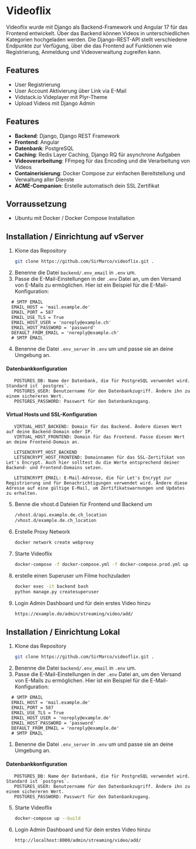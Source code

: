 # Videoflix

Videoflix wurde mit Django als Backend-Framework und Angular 17 für das Frontend entwickelt.
Über das Backend können Videos in unterschiedlichen Kategorien hochgeladen werden. Die Django-REST-API stellt verschiedene Endpunkte zur Verfügung, über die das Frontend auf Funktionen wie Registrierung, Anmeldung und Videoverwaltung zugreifen kann.

## Features

- User Registrierung
- User Account Aktivierung über Link via E-Mail
- Vidstack.io Videplayer mit Plyr-Theme
- Upload Videos mit Django Admin


## Features

- **Backend**: Django, Django REST Framework
- **Frontend**: Angular
- **Datenbank**: PostgreSQL
- **Caching**: Redis Layer Caching, Django RQ für asynchrone Aufgaben
- **Videoverarbeitung**: FFmpeg für das Encoding und die Verarbeitung von Videos
- **Containerisierung**: Docker Compose zur einfachen Bereitstellung und Verwaltung aller Dienste
- **ACME-Companion**: Erstelle automatisch dein SSL Zertifikat

## Vorraussetzung
- Ubuntu mit Docker / Docker Compose Installation


## Installation / Einrichtung auf vServer

1. Klone das Repository
   ```bash
   git clone https://github.com/SirMarco/videoflix.git .
2. Benenne die Datei `backend/.env_email` in `.env` um.
3. Passe die E-Mail-Einstellungen in der `.env` Datei an, um den Versand von E-Mails zu ermöglichen. Hier ist ein Beispiel für die E-Mail-Konfiguration:
 ```properties
   # SMTP EMAIL
   EMAIL_HOST = 'mail.example.de'
   EMAIL_PORT = 587
   EMAIL_USE_TLS = True
   EMAIL_HOST_USER = 'noreply@example.ch'
   EMAIL_HOST_PASSWORD = 'password'
   DEFAULT_FROM_EMAIL = 'noreply@example.ch'
   # SMTP EMAIL
   ````
4. Benenne die Datei `.env_server` in `.env` um und passe sie an deine Umgebung an.

#### Datenbankkonfiguration
 ```properties
    POSTGRES_DB: Name der Datenbank, die für PostgreSQL verwendet wird. Standard ist `postgres`.
    POSTGRES_USER: Benutzername für den Datenbankzugriff. Ändere ihn zu einem sichereren Wert.
    POSTGRES_PASSWORD: Passwort für den Datenbankzugang.
```


#### Virtual Hosts und SSL-Konfiguration
 ```properties
    VIRTUAL_HOST_BACKEND: Domain für das Backend. Ändere diesen Wert auf deine Backend-Domain oder IP.
    VIRTUAL_HOST_FRONTEND: Domain für das Frontend. Passe diesen Wert an deine Frontend-Domain an.

    LETSENCRYPT_HOST_BACKEND
    LETSENCRYPT_HOST_FRONTEND: Domainnamen für das SSL-Zertifikat von Let's Encrypt. Auch hier solltest du die Werte entsprechend deiner Backend- und Frontend-Domains setzen.

    LETSENCRYPT_EMAIL: E-Mail-Adresse, die für Let's Encrypt zur Registrierung und für Benachrichtigungen verwendet wird. Ändere diese Adresse auf eine gültige E-Mail, um Zertifikatswarnungen und Updates zu erhalten.
```
5. Benne die vhost.d Dateien für Frontend und Backend um
   ```bash
   /vhost.d/api.example.de.ch_location
   /vhost.d/example.de.ch_location
6. Erstelle Proxy Network
   ```bash
   docker network create webproxy
7. Starte Videoflix
   ```bash
   docker-compose -f docker-compose.yml -f docker-compose.prod.yml up --build
8. erstelle einen Superuser um Filme hochzuladen
   ```bash
   docker exec -it backend bash
   python manage.py createsuperuser
9. Login Admin Dashboard und für dein erstes Video hinzu 
   ```bash
   https://example.de/admin/streaming/video/add/
## Installation / Einrichtung Lokal
1. Klone das Repository
   ```bash
   git clone https://github.com/SirMarco/videoflix.git .
2. Benenne die Datei `backend/.env_email` in `.env` um.
3. Passe die E-Mail-Einstellungen in der `.env` Datei an, um den Versand von E-Mails zu ermöglichen. Hier ist ein Beispiel für die E-Mail-Konfiguration:
 ```properties
   # SMTP EMAIL
   EMAIL_HOST = 'mail.example.de'
   EMAIL_PORT = 587
   EMAIL_USE_TLS = True
   EMAIL_HOST_USER = 'noreply@example.de'
   EMAIL_HOST_PASSWORD = 'password'
   DEFAULT_FROM_EMAIL = 'noreply@example.de'
   # SMTP EMAIL
````
1. Benenne die Datei `.env_server` in `.env` um und passe sie an deine Umgebung an.

#### Datenbankkonfiguration
 ```properties
    POSTGRES_DB: Name der Datenbank, die für PostgreSQL verwendet wird. Standard ist `postgres`.
    POSTGRES_USER: Benutzername für den Datenbankzugriff. Ändere ihn zu einem sichereren Wert.
    POSTGRES_PASSWORD: Passwort für den Datenbankzugang.
```
5. Starte Videoflix
   ```bash
   docker-compose up --build
6. Login Admin Dashboard und für dein erstes Video hinzu 
   ```bash
   http://localhost:8000/admin/streaming/video/add/